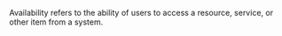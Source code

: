 Availability refers to the ability of users to access a resource, service, or other item from a system.